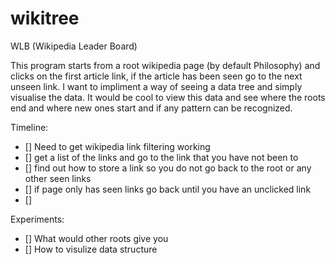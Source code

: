 # wikitree
WLB (Wikipedia Leader Board)
 
 This program starts from a root wikipedia page (by default Philosophy) and clicks on the first article link, if the article has been seen go to the next unseen link.  I want to impliment a way of seeing a data tree and simply visualise the data.  It would be cool to view this data and see where the roots end and where new ones start and if any pattern can be recognized.

 Timeline:
 - [] Need to get wikipedia link filtering working
 - [] get a list of the links and go to the link that you have not been to
 - [] find out how to store a link so you do not go back to the root or any other seen links
 - [] if page only has seen links go back until you have an unclicked link
 - [] 

 Experiments:
 - [] What would other roots give you
 - [] How to visulize data structure
